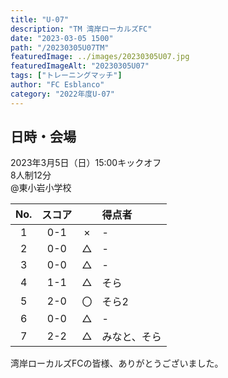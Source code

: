 ```yaml
---
title: "U-07"
description: "TM 湾岸ローカルズFC"
date: "2023-03-05 1500"
path: "/20230305U07TM"
featuredImage: ../images/20230305U07.jpg
featuredImageAlt: "20230305U07"
tags: ["トレーニングマッチ"]
author: "FC Esblanco"
category: "2022年度U-07"
---
```


## 日時・会場

2023年3月5日（日）15:00キックオフ<br>
8人制12分<br>
@東小岩小学校

| No.| スコア |   | 得点者  |
|:--:|:------:|:-:|:--------|
| 1  | 0-1 | × |-|
| 2  | 0-0 | △ |-|
| 3  | 0-0 | △ |-|
| 4  | 1-1 | △ |そら|
| 5  | 2-0 | 〇 |そら2|
| 6  | 0-0 | △ |-|
| 7  | 2-2 | △ |みなと、そら|


湾岸ローカルズFCの皆様、ありがとうございました。